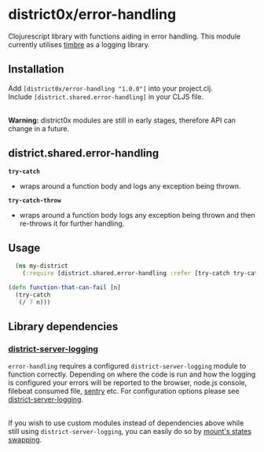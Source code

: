 # district0x/error-handling

<!-- [![Build Status](https://travis-ci.org/district0x/error-handling.svg?branch=master)](https://travis-ci.org/district0x/error-handling) -->

Clojurescript library with functions aiding in error handling.
This module currently utilises [timbre](https://github.com/ptaoussanis/timbre) as a logging library.

## Installation
Add `[district0x/error-handling "1.0.0"]` into your project.clj. <br>
Include `[district.shared.error-handling]` in your CLJS file. <br>
<br>

**Warning:** district0x modules are still in early stages, therefore API can change in a future.

## district.shared.error-handling
**`try-catch`** <br>
* wraps around a function body and logs any exception being thrown.

**`try-catch-throw`**
* wraps around a function body logs any exception being thrown and then re-throws it for further handling.

## Usage

```clojure
  (ns my-district
    (:require [district.shared.error-handling :refer [try-catch try-catch-throw]]))

(defn function-that-can-fail [n]
  (try-catch
   (/ 7 n)))
```

## Library dependencies

### [district-server-logging](https://github.com/district0x/district-server-logging)
`error-handling` requires a configured `district-server-logging` module to function correctly.
Depending on where the code is run and how the logging is configured your errors will be reported to the browser, node.js console, filebeat consumed file, [sentry](https://sentry.io) etc.
For configuration options please see [district-server-logging](https://github.com/district0x/district-server-logging). <br>
<br>

If you wish to use custom modules instead of dependencies above while still using `district-server-logging`, you can easily do so by [mount's states swapping](https://github.com/tolitius/mount#swapping-states-with-states).
